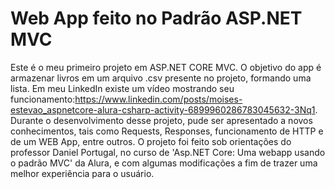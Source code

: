 # Web App feito no Padrão ASP.NET MVC
Este é o meu primeiro projeto em ASP.NET CORE MVC. O objetivo do app é armazenar livros em um arquivo .csv presente no projeto, formando uma lista.
Em meu LinkedIn existe um vídeo mostrando seu funcionamento:https://www.linkedin.com/posts/moises-estevao_aspnetcore-alura-csharp-activity-6899960286783045632-3Nq1.
Durante o desenvolvimento desse projeto, pude ser apresentado a novos conhecimentos, tais como Requests, Responses, funcionamento de HTTP e de um WEB App, entre outros.
O projeto foi feito sob orientações do professor Daniel Portugal, no curso de 'Asp.NET Core: Uma webapp usando o padrão MVC' da Alura, e com algumas modificações a fim de trazer uma melhor experiência para o usuário.
